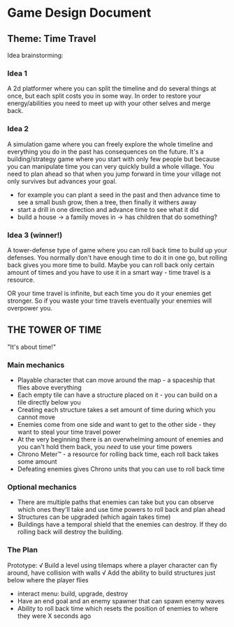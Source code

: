 # Game Design Document

## Theme: Time Travel

Idea brainstorming:

### Idea 1

A 2d platformer where you can split the timeline and do several things at once,
but each split costs you in some way. In order to restore your energy/abilities you need to meet up with 
your other selves and merge back.

### Idea 2

A simulation game where you can freely explore the whole timeline and everything you do in the past has consequences on the future. It's a building/strategy game where you start with only few people but because you can manipulate time you can very quickly build a whole village. You need to plan ahead so that when you jump forward in time your village not only survives but advances your goal.
  * for example you can plant a seed in the past and then advance time to see a small bush grow, then a tree, then finally it withers away
  * start a drill in one direction and advance time to see what it did
  * build a house -> a family moves in -> has children that do something?

### Idea 3 (winner!)

A tower-defense type of game where you can roll back time to build up your defenses. You normally don't have enough time
to do it in one go, but rolling back gives you more time to build. Maybe you can roll back only certain amount of times and you have
to use it in a smart way - time travel is a resource.

OR your time travel is infinite, but each time you do it your enemies get stronger. So if you waste your time travels eventually your enemies will overpower you.

## THE TOWER OF TIME

"It's about time!"

### Main mechanics

* Playable character that can move around the map - a spaceship that flies above everything
* Each empty tile can have a structure placed on it - you can build on a tile directly below you
* Creating each structure takes a set amount of time during which you cannot move
* Enemies come from one side and want to get to the other side - they want to steal your time travel power
* At the very beginning there is an overwhelming amount of enemies and you can't hold them back, you *need* to use your time powers
* Chrono Meter™ - a resource for rolling back time, each roll back takes some amount
* Defeating enemies gives Chrono units that you can use to roll back time

### Optional mechanics

* There are multiple paths that enemies can take but you can observe which ones they'll take and use time powers to roll back and plan ahead
* Structures can be upgraded (which again takes time)
* Buildings have a temporal shield that the enemies can destroy. If they do rolling back will destroy the building.

### The Plan

Prototype:
√ Build a level using tilemaps where a player character can fly around, have collision with walls
√ Add the ability to build structures just below where the player flies
  * interact menu: build, upgrade, destroy
* Have an end goal and an enemy spawner that can spawn enemy waves
* Ability to roll back time which resets the position of enemies to where they were X seconds ago
